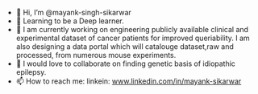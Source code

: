 - 👋 Hi, I’m @mayank-singh-sikarwar
- 👀 Learning to be a Deep learner.
- 🌱 I am currently working on engineering publicly available clinical and experimental dataset of cancer patients for improved queriability. I am also designing a data portal which will catalouge dataset,raw and processed, from numerous mouse experiments.
- 💞 I would love to collaborate on finding genetic basis of idiopathic epilepsy.
- 📫 How to reach me: linkein: www.linkedin.com/in/mayank-sikarwar

<!---
mayank-singh-sikarwar/mayank-singh-sikarwar is a ✨ special ✨ repository because its `README.md` (this file) appears on your GitHub profile.
You can click the Preview link to take a look at your changes.
--->
